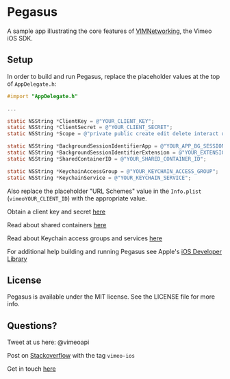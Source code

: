 # Pegasus
A sample app illustrating the core features of [VIMNetworking](https://github.com/vimeo/VIMNetworking), the Vimeo iOS SDK. 

## Setup

In order to build and run Pegasus, replace the placeholder values at the top of `AppDelegate.h`:

```Objective-c
#import "AppDelegate.h"

...

static NSString *ClientKey = @"YOUR_CLIENT_KEY";
static NSString *ClientSecret = @"YOUR_CLIENT_SECRET";
static NSString *Scope = @"private public create edit delete interact upload";

static NSString *BackgroundSessionIdentifierApp = @"YOUR_APP_BG_SESSION_ID";
static NSString *BackgroundSessionIdentifierExtension = @"YOUR_EXTENSION_BG_SESSION_ID"; // Must be different from BackgroundSessionIdentifierApp
static NSString *SharedContainerID = @"YOUR_SHARED_CONTAINER_ID";

static NSString *KeychainAccessGroup = @"YOUR_KEYCHAIN_ACCESS_GROUP";
static NSString *KeychainService = @"YOUR_KEYCHAIN_SERVICE";
```
Also replace the placeholder "URL Schemes" value in the `Info.plist` (`vimeoYOUR_CLIENT_ID`) with the appropriate value.

Obtain a client key and secret [here](https://developer.vimeo.com/apps)

Read about shared containers [here](https://developer.apple.com/library/prerelease/ios/documentation/General/Conceptual/ExtensibilityPG/ExtensionScenarios.html)

Read about Keychain access groups and services [here](https://developer.apple.com/library/ios/documentation/Security/Reference/keychainservices/)

For additional help building and running Pegasus see Apple's [iOS Developer Library](https://developer.apple.com/library/ios/navigation/)

## License

Pegasus is available under the MIT license. See the LICENSE file for more info.

## Questions?

Tweet at us here: @vimeoapi

Post on [Stackoverflow](http://stackoverflow.com/questions/tagged/vimeo-ios) with the tag `vimeo-ios`

Get in touch [here](Vimeo.com/help/contact)
